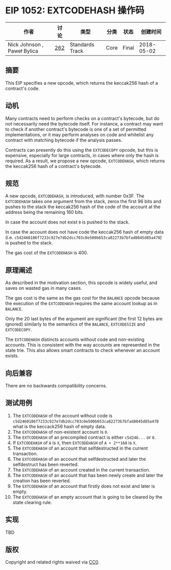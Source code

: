 # EIP 1052: EXTCODEHASH 操作码


| 作者 | 讨论 | 类型 | 分类 | 状态 |  创建时间 |
| --- | --- | --- | --- | --- | --- |
| Nick Johnson , Paweł Bylica | [262](https://ethereum-magicians.org/t/extcodehash-opcode/262) | Standards Track | Core | Final | 2018-05-02 |


## 摘要
This EIP specifies a new opcode, which returns the keccak256 hash of a contract's code.

## 动机
Many contracts need to perform checks on a contract's bytecode, but do not necessarily need the bytecode itself. For instance, a contract may want to check if another contract's bytecode is one of a set of permitted implementations, or it may perform analyses on code and whitelist any contract with matching bytecode if the analysis passes.

Contracts can presently do this using the `EXTCODECOPY` opcode, but this is expensive, especially for large contracts, in cases where only the hash is required. As a result, we propose a new opcode, `EXTCODEHASH`, which returns the keccak256 hash of a contract's bytecode.

## 规范

A new opcode, `EXTCODEHASH`, is introduced, with number 0x3F. The `EXTCODEHASH`
takes one argument from the stack, zeros the first 96 bits
and pushes to the stack the keccak256 hash of the code of the account
at the address being the remaining 160 bits.

In case the account does not exist `0` is pushed to the stack.

In case the account does not have code the keccak256 hash of empty data
(i.e. `c5d2460186f7233c927e7db2dcc703c0e500b653ca82273b7bfad8045d85a470`)
is pushed to the stack.

The gas cost of the `EXTCODEHASH` is 400.


## 原理阐述

As described in the motivation section, this opcode is widely useful, and saves
on wasted gas in many cases.

The gas cost is the same as the gas cost for the `BALANCE` opcode because the
execution of the `EXTCODEHASH` requires the same account lookup as in `BALANCE`.

Only the 20 last bytes of the argument are significant (the first 12 bytes are
ignored) similarly to the semantics of the `BALANCE`, `EXTCODESIZE` and
`EXTCODECOPY`.

The `EXTCODEHASH` distincts accounts without code and non-existing accounts.
This is consistent with the way accounts are represented in the state trie.
This also allows smart contracts to check whenever an account exists.


## 向后兼容

There are no backwards compatibility concerns.


## 测试用例

1. The `EXTCODEHASH` of the account without code is `c5d2460186f7233c927e7db2dcc703c0e500b653ca82273b7bfad8045d85a470`
   what is the keccack256 hash of empty data.
2. The `EXTCODEHASH` of non-existent account is `0`.
3. The `EXTCODEHASH` of an precompiled contract is either `c5d246...` or `0`.
4. If `EXTCODEHASH` of `A` is `X`, then `EXTCODEHASH` of `A + 2**160` is `X`.
5. The `EXTCODEHASH` of an account that selfdestructed in the current transaction.
6. The `EXTCODEHASH` of an account that selfdestructed and later the selfdestruct has been reverted.
7. The `EXTCODEHASH` of an account created in the current transaction.
8. The `EXTCODEHASH` of an account that has been newly create and later the creation has been reverted.
9. The `EXTCODEHASH` of an account that firstly does not exist and later is empty.
10. The `EXTCODEHASH` of an empty account that is going to be cleared by the state clearing rule.


## 实现
TBD

## 版权
Copyright and related rights waived via [CC0](https://creativecommons.org/publicdomain/zero/1.0/).
